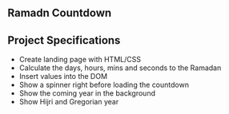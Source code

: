 ## Ramadn Countdown

## Project Specifications

- Create landing page with HTML/CSS
- Calculate the days, hours, mins and seconds to the Ramadan
- Insert values into the DOM
- Show a spinner right before loading the countdown
- Show the coming year in the background
- Show Hijri and Gregorian year
